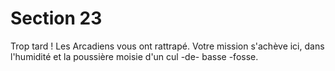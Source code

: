 # Section 23

Trop tard ! Les Arcadiens vous ont rattrapé. Votre mission
s'achève ici, dans l'humidité et la poussière moisie d'un cul -de-
basse -fosse.